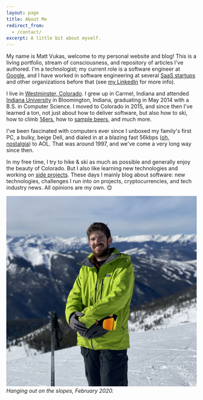 ```yaml
---
layout: page
title: About Me
redirect_from:
  - /contact/
excerpt: A little bit about myself.
---
```


My name is Matt Vukas, welcome to my personal website and blog! This is a living portfolio, stream of consciousness, and repository of articles I've authored. I'm a technologist; my current role is a software engineer at [Google](https://www.google.com/), and I have worked in software engineering at several [SaaS startups](https://stripe.com/atlas/guides/business-of-saas) and other organizations before that (see [my LinkedIn](https://www.linkedin.com/in/mattvukas/) for more info).

I live in [Westminster, Colorado](https://en.wikipedia.org/wiki/Westminster,_Colorado). I grew up in Carmel, Indiana and attended [Indiana University](https://www.indiana.edu/) in Bloomington, Indiana, graduating in May 2014 with a B.S. in Computer Science. I moved to Colorado in 2015, and since then I've learned a ton, not just about how to deliver software, but also how to ski, how to climb [14ers](https://www.14ers.com/), how to [sample beers](https://www.greatamericanbeerfestival.com/), and much more.

I've been fascinated with computers ever since I unboxed my family's first PC, a bulky, beige Dell, and dialed in at a blazing fast 56kbps ([oh, nostalgia](https://www.youtube.com/watch?v=D1UY7eDRXrs)) to AOL. That was around 1997, and we've come a very long way since then.

In my free time, I try to hike & ski as much as possible and generally enjoy the beauty of Colorado. But I also like learning new technologies and working on [side projects](/projects). These days I mainly blog about software: new technologies, challenges I run into on projects, cryptocurrencies, and tech industry news. All opinions are my own. 😊

![](/images/matt-vukas-pow-day.jpg)
_Hanging out on the slopes, February 2020._
